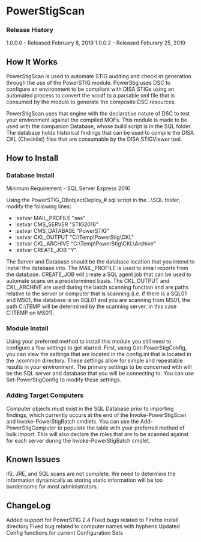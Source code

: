 # PowerStigScan

### Release History
1.0.0.0 - Released February 8, 2019
1.0.0.2 - Released Feburary 25, 2019


## How It Works
PowerStigScan is used to automate STIG auditing and checklist generation through the use of the PowerSTIG module.
PowerStig uses DSC to configure an environment to be compliant with DISA STIGs using an automated process to convert 
the xccdf to a parsable xml file that is consumed by the module to generate the composite DSC resources.

PowerStigScan uses that engine with the declarative nature of DSC to test your environment against the compiled MOFs.
This module is made to be used with the companion Database, whose build script is in the SQL folder. The database
holds historical findings that can be used to compile the DISA CKL (Checklist) files that are consumable by
the DISA STIGViewer tool.

## How to Install

### Database Install
Minimum Requirement - SQL Server Express 2016

Using the PowerSTIG_DBobjectDeploy_#.sql script in the ..\SQL folder, modify the following lines:

- :setvar MAIL_PROFILE        "sas"
- :setvar CMS_SERVER			"STIG2016"
- :setvar CMS_DATABASE		"PowerSTIG"
- :setvar CKL_OUTPUT			"C:\Temp\PowerStig\CKL\"
- :setvar CKL_ARCHIVE			"C:\Temp\PowerStig\CKL\Archive\"
- :setvar CREATE_JOB			"Y"

The Server and Database should be the database location that you intend to install the database into. The MAIL_PROFILE is used to email reports from the database. CREATE_JOB will create a SQL agent job that can be used to automate scans on a
predetermined basis. The CKL_OUTPUT and CKL_ARCHIVE are used during the batch scanning function and are paths relative to the 
server or computer that is scanning (i.e. if there is a SQL01 and MS01, the database is on SQL01 and you are scanning from 
MS01, the path C:\TEMP will be determined by the scanning server, in this case C:\TEMP on MS01).

### Module Install
Using your preferred method to install this module you still need to configure a few settings to get started. First, using 
Get-PowerStigConfig, you can view the settings that are located in the config.ini that is located in the .\common directory.
These settings allow for simple and repeatable results in your environment. The primary settings to be concerned with will
be the SQL server and database that you will be connecting to. You can use Set-PowerStigConfig to modify these settings.

### Adding Target Computers
Computer objects must exist in the SQL Database prior to importing findings, which currently occurs at the end of the
Invoke-PowerStigScan and Invoke-PowerStigBatch cmdlets. You can use the Add-PowerStigComputer to populate the table with your
preferred method of bulk import. This will also declare the roles that are to be scanned against for each server during the 
Invoke-PowerStigBatch cmdlet.

## Known Issues
IIS, JRE, and SQL scans are not complete. We need to determine the information dynamically as storing static information will
be too burdensome for most administrators.

## ChangeLog
Added support for PowerSTIG 2.4
Fixed bugs related to Firefox install directory
Fixed bug related to computer names with hyphens
Updated Config functions for current Configuration Sets